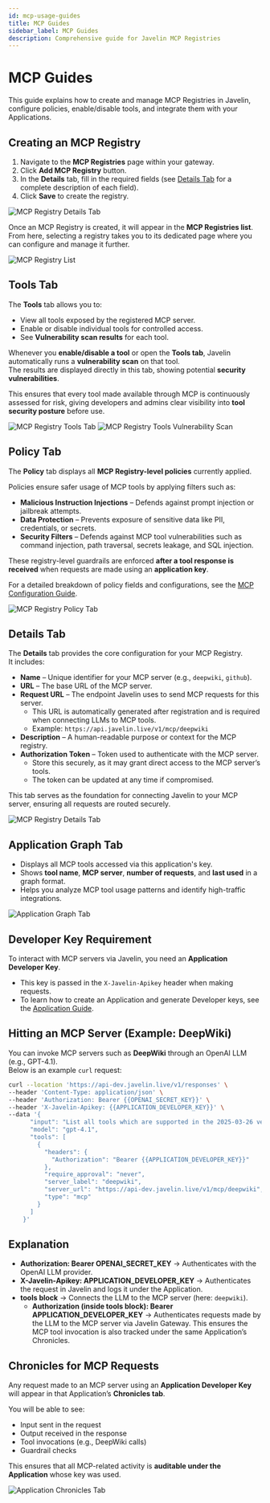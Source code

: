 ```yaml
---
id: mcp-usage-guides
title: MCP Guides
sidebar_label: MCP Guides
description: Comprehensive guide for Javelin MCP Registries
---
```


# MCP Guides

This guide explains how to create and manage MCP Registries in Javelin, configure policies, enable/disable tools, and integrate them with your Applications.


## Creating an MCP Registry

1. Navigate to the **MCP Registries** page within your gateway.  
2. Click **Add MCP Registry** button.  
3. In the **Details** tab, fill in the required fields (see [Details Tab](#details-tab) for a complete description of each field).
4. Click **Save** to create the registry.  

![MCP Registry Details Tab](/img/mcp/registerMCP.png)

Once an MCP Registry is created, it will appear in the **MCP Registries list**.  
From here, selecting a registry takes you to its dedicated page where you can configure and manage it further. 

![MCP Registry List](/img/mcp/mcpList.png)

## Tools Tab

The **Tools** tab allows you to:

- View all tools exposed by the registered MCP server.  
- Enable or disable individual tools for controlled access.  
- See **Vulnerability scan results** for each tool.  

Whenever you **enable/disable a tool** or open the **Tools tab**, Javelin automatically runs a **vulnerability scan** on that tool.  
The results are displayed directly in this tab, showing potential **security vulnerabilities**.  

This ensures that every tool made available through MCP is continuously assessed for risk, giving developers and admins clear visibility into **tool security posture** before use.  

![MCP Registry Tools Tab](/img/mcp/mcpTools.png)
![MCP Registry Tools Vulnerability Scan](/img/mcp/mcpVulnerabilityScan.png)

## Policy Tab

The **Policy** tab displays all **MCP Registry-level policies** currently applied.  

Policies ensure safer usage of MCP tools by applying filters such as:  

- **Malicious Instruction Injections** – Defends against prompt injection or jailbreak attempts.  
- **Data Protection** – Prevents exposure of sensitive data like PII, credentials, or secrets.  
- **Security Filters** – Defends against MCP tool vulnerabilities such as command injection, path traversal, secrets leakage, and SQL injection.

These registry-level guardrails are enforced **after a tool response is received** when requests are made using an **application key**.  

For a detailed breakdown of policy fields and configurations, see the [MCP Configuration Guide](./mcp-configuration).  

![MCP Registry Policy Tab](/img/mcp/mcpPolicy.png)

## Details Tab

The **Details** tab provides the core configuration for your MCP Registry.  
It includes:  

- **Name** – Unique identifier for your MCP server (e.g., `deepwiki`, `github`).  
- **URL** – The base URL of the MCP server.  
- **Request URL** – The endpoint Javelin uses to send MCP requests for this server.  
  - This URL is automatically generated after registration and is required when connecting LLMs to MCP tools.  
  - Example: `https://api.javelin.live/v1/mcp/deepwiki`  
- **Description** – A human-readable purpose or context for the MCP registry.  
- **Authorization Token** – Token used to authenticate with the MCP server.  
  - Store this securely, as it may grant direct access to the MCP server’s tools.  
  - The token can be updated at any time if compromised.  

This tab serves as the foundation for connecting Javelin to your MCP server, ensuring all requests are routed securely.  

![MCP Registry Details Tab](/img/mcp/mcpDetails.png)

## Application Graph Tab

- Displays all MCP tools accessed via this application's key.
- Shows **tool name**, **MCP server**, **number of requests**, and **last used** in a graph format.
- Helps you analyze MCP tool usage patterns and identify high-traffic integrations.

![Application Graph Tab](/img/mcp/mcpGraph.png)

## Developer Key Requirement

To interact with MCP servers via Javelin, you need an **Application Developer Key**.  
- This key is passed in the `X-Javelin-Apikey` header when making requests.  
- To learn how to create an Application and generate Developer keys, see the [Application Guide](./application-usage-guides).  


## Hitting an MCP Server (Example: DeepWiki)

You can invoke MCP servers such as **DeepWiki** through an OpenAI LLM (e.g., GPT-4.1).  
Below is an example `curl` request:

```bash
curl --location 'https://api-dev.javelin.live/v1/responses' \
--header 'Content-Type: application/json' \
--header 'Authorization: Bearer {{OPENAI_SECRET_KEY}}' \
--header 'X-Javelin-Apikey: {{APPLICATION_DEVELOPER_KEY}}' \
--data '{
      "input": "List all tools which are supported in the 2025-03-26 version of the MCP spec.",
      "model": "gpt-4.1",
      "tools": [
        {
          "headers": {
            "Authorization": "Bearer {{APPLICATION_DEVELOPER_KEY}}"
          },
          "require_approval": "never",
          "server_label": "deepwiki",
          "server_url": "https://api-dev.javelin.live/v1/mcp/deepwiki",
          "type": "mcp"
        }
      ]
    }'
```

## Explanation

- **Authorization: Bearer OPENAI_SECRET_KEY** → Authenticates with the OpenAI LLM provider.  
- **X-Javelin-Apikey: APPLICATION_DEVELOPER_KEY** → Authenticates the request in Javelin and logs it under the Application.  
- **tools block** → Connects the LLM to the MCP server (here: `deepwiki`).  
  - **Authorization (inside tools block): Bearer APPLICATION_DEVELOPER_KEY** → Authenticates requests made by the LLM to the MCP server via Javelin Gateway. This ensures the MCP tool invocation is also tracked under the same Application’s Chronicles.  

## Chronicles for MCP Requests

Any request made to an MCP server using an **Application Developer Key** will appear in that Application’s **Chronicles tab**.  

You will be able to see:  
- Input sent in the request  
- Output received in the response  
- Tool invocations (e.g., DeepWiki calls)  
- Guardrail checks  

This ensures that all MCP-related activity is **auditable under the Application** whose key was used.  

![Application Chronicles Tab](/img/mcp/mcpChronicles.png)
